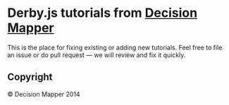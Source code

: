 # Derby.js tutorials from [Decision Mapper](http://decisionmapper.com)

This is the place for fixing existing or adding new tutorials.
Feel free to file an issue or do pull request &mdash; we will review and fix it 
quickly.

## Copyright

&copy; Decision Mapper 2014
